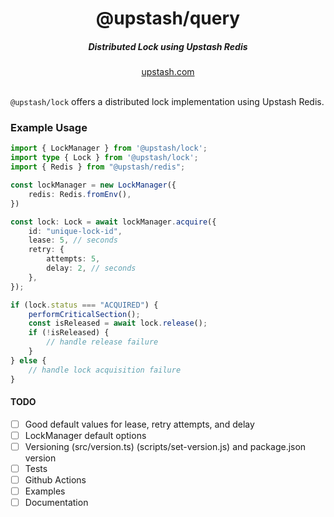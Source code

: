 <div align="center">
    <h1 align="center">@upstash/query</h1>
    <h5>Distributed Lock using Upstash Redis</h5>
</div>

<div align="center">
  <a href="https://upstash.com?ref=@upstash/lock">upstash.com</a>
</div>
<br/>

`@upstash/lock` offers a distributed lock implementation using Upstash Redis.

### Example Usage

```typescript
import { LockManager } from '@upstash/lock';
import type { Lock } from '@upstash/lock';
import { Redis } from "@upstash/redis";

const lockManager = new LockManager({
	redis: Redis.fromEnv(),
})

const lock: Lock = await lockManager.acquire({
	id: "unique-lock-id",
	lease: 5, // seconds
	retry: {
		attempts: 5,
		delay: 2, // seconds
	},
});

if (lock.status === "ACQUIRED") {
	performCriticalSection();
	const isReleased = await lock.release();
	if (!isReleased) {
		// handle release failure
	}
} else {
	// handle lock acquisition failure
}
```

#### TODO
- [ ] Good default values for lease, retry attempts, and delay
- [ ] LockManager default options
- [ ] Versioning (src/version.ts) (scripts/set-version.js) and package.json version
- [ ] Tests
- [ ] Github Actions
- [ ] Examples
- [ ] Documentation

